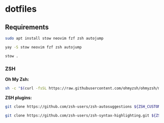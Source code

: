 # dotfiles

## Requirements

```sh
sudo apt install stow neovim fzf zsh autojump
```

```sh
yay -S stow neovim fzf zsh autojump
```

```sh
stow .
```

### ZSH

**Oh My Zsh:**

```sh
sh -c "$(curl -fsSL https://raw.githubusercontent.com/ohmyzsh/ohmyzsh/master/tools/install.sh)"
```

**ZSH plugins:**

```sh
git clone https://github.com/zsh-users/zsh-autosuggestions ${ZSH_CUSTOM:-~/.oh-my-zsh/custom}/plugins/zsh-autosuggestions
```

```sh
git clone https://github.com/zsh-users/zsh-syntax-highlighting.git ${ZSH_CUSTOM:-~/.oh-my-zsh/custom}/plugins/zsh-syntax-highlighting
```

